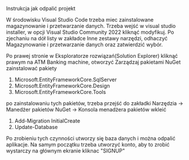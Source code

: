 Instrukcja jak odpalić projekt

W środowisku Visual Studio Code trzeba miec zainstalowane magazynowanie i przetwarzanie danych.
Trzeba wejść w visual studio installer, w opcji Visual Studio Community 2022 kliknąć modyfikuj.
Po zjechaniu na dół listy w zakładce Inne zestawy narzędzi, odhaczyć Magazynowanie i przetwarzanie danych oraz zatwierdzić wybór.

Po prawej stronie w Eksploratorze rozwiązań(Solution Explorer) kliknąć prawym na ATM Banking machine, otworzyć Zarządzaj pakietami NuGet
zainstalować pakiety
1. Microsoft.EntityFrameworkCore.SqlServer
2. Microsoft.EntityFrameworkCore.Design
3. Microsoft.EntityFrameworkCore.Tools

po zainstalowaniu tych pakietów, trzeba przejść do zakładki Narzędzia -> Manedżer pakietów NuGet -> Konsola menadżera pakietów
wkleić

1. Add-Migration InitialCreate
2. Update-Database

Po zrobieniu tych czynności utworzy się baza danych i można odpalić aplikacje.
Na samym początku trzeba utworzyć konto, aby to zrobić wystarczy na głównym ekranie kliknac "SIGNUP"

